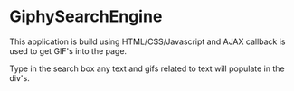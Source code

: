 # GiphySearchEngine

This application is build using HTML/CSS/Javascript and AJAX callback is used to get GIF's into the page.

Type in the search box any text and gifs related to text will populate in the div's.


<!-- https://bhuvanatn.github.io/GiphySearchEngine/ -->
